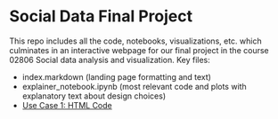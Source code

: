 # Social Data Final Project
This repo includes all the code, notebooks, visualizations, etc. which culminates in an interactive webpage for our final project in the course 02806 Social data analysis and visualization.
Key files:
- index.markdown   (landing page formatting and text)
- explainer_notebook.ipynb    (most relevant code and plots with explanatory text about design choices)
- [Use Case 1: HTML Code](html_templates/usecase1.html)
